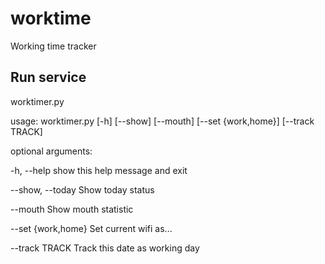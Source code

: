 # worktime
Working time tracker

## Run service
worktimer.py

usage: worktimer.py [-h] [--show] [--mouth] [--set {work,home}]
                    [--track TRACK]

optional arguments:

  -h, --help         show this help message and exit
  
  --show, --today    Show today status
  
  --mouth            Show mouth statistic
  
  --set {work,home}  Set current wifi as...
  
  --track TRACK      Track this date as working day
